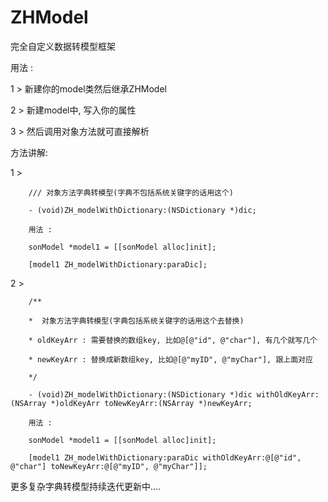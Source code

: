 # ZHModel
完全自定义数据转模型框架

用法 : 

1 > 新建你的model类然后继承ZHModel

2 > 新建model中, 写入你的属性

3 > 然后调用对象方法就可直接解析


方法讲解:

1 > 

        /// 对象方法字典转模型(字典不包括系统关键字的话用这个)
        
        - (void)ZH_modelWithDictionary:(NSDictionary *)dic;
        
        用法 : 
        
        sonModel *model1 = [[sonModel alloc]init];
        
        [model1 ZH_modelWithDictionary:paraDic];
        
        
2 >

        /**
        
        *  对象方法字典转模型(字典包括系统关键字的话用这个去替换)
        
        * oldKeyArr : 需要替换的数组key, 比如@[@"id", @"char"], 有几个就写几个
        
        * newKeyArr : 替换成新数组key, 比如@[@"myID", @"myChar"], 跟上面对应
        
        */
        
        - (void)ZH_modelWithDictionary:(NSDictionary *)dic withOldKeyArr:(NSArray *)oldKeyArr toNewKeyArr:(NSArray *)newKeyArr;
        
        用法 : 
        
        sonModel *model1 = [[sonModel alloc]init];
        
        [model1 ZH_modelWithDictionary:paraDic withOldKeyArr:@[@"id", @"char"] toNewKeyArr:@[@"myID", @"myChar"]];
        


        
更多复杂字典转模型持续迭代更新中....
        
        
